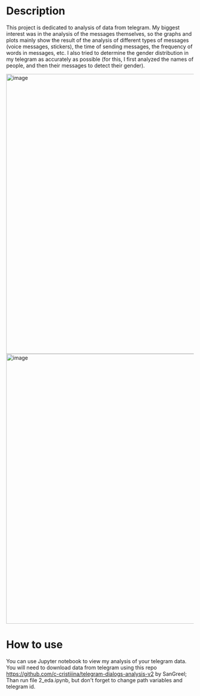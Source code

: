 # Description
This project is dedicated to analysis of data from telegram. My biggest interest was in the analysis of the messages themselves, so the graphs and plots mainly show the result of the analysis of different types of messages (voice messages, stickers), the time of sending messages, the frequency of words in messages, etc. I also tried to determine the gender distribution in my telegram as accurately as possible (for this, I first analyzed the names of people, and then their messages to detect their gender).

<img width="751" alt="image" src="https://user-images.githubusercontent.com/52323594/166342526-cf2acf92-d02b-4fac-8f65-2f0b6e9a80f0.png">

<img width="724" alt="image" src="https://user-images.githubusercontent.com/52323594/166342549-00946ed1-19f0-48f3-a9f1-54332bcf6fff.png">

# How to use
You can use Jupyter notebook to view my analysis of your telegram data.
You will need to download data from telegram using this repo https://github.com/c-cristiiina/telegram-dialogs-analysis-v2 by SanGreel;
Than run file 2_eda.ipynb, but don't forget to change path variables and telegram id.

